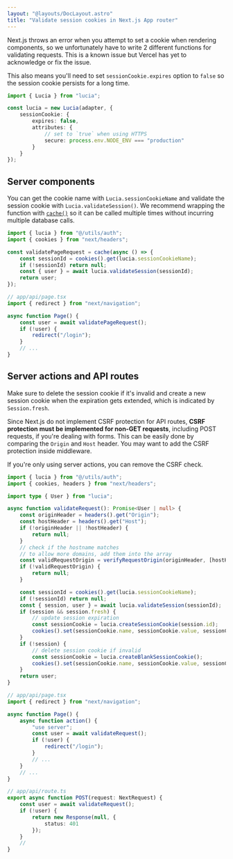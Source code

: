 ```yaml
---
layout: "@layouts/DocLayout.astro"
title: "Validate session cookies in Next.js App router"
---
```


Next.js throws an error when you attempt to set a cookie when rendering components, so we unfortunately have to write 2 different functions for validating requests. This is a known issue but Vercel has yet to acknowledge or fix the issue.

This also means you'll need to set `sessionCookie.expires` option to `false` so the session cookie persists for a long time.

```ts
import { Lucia } from "lucia";

const lucia = new Lucia(adapter, {
	sessionCookie: {
		expires: false,
		attributes: {
			// set to `true` when using HTTPS
			secure: process.env.NODE_ENV === "production"
		}
	}
});
```

## Server components

You can get the cookie name with `Lucia.sessionCookieName` and validate the session cookie with `Lucia.validateSession()`. We recommend wrapping the function with [`cache()`]() so it can be called multiple times without incurring multiple database calls.

```ts
import { lucia } from "@/utils/auth";
import { cookies } from "next/headers";

const validatePageRequest = cache(async () => {
	const sessionId = cookies().get(lucia.sessionCookieName);
	if (!sessionId) return null;
	const { user } = await lucia.validateSession(sessionId);
	return user;
});
```

```ts
// app/api/page.tsx
import { redirect } from "next/navigation";

async function Page() {
	const user = await validatePageRequest();
	if (!user) {
		redirect("/login");
	}
	// ...
}
```

## Server actions and API routes

Make sure to delete the session cookie if it's invalid and create a new session cookie when the expiration gets extended, which is indicated by `Session.fresh`.

Since Next.js do not implement CSRF protection for API routes, **CSRF protection must be implemented for non-GET requests**, including POST requests, if you're dealing with forms. This can be easily done by comparing the `Origin` and `Host` header. You may want to add the CSRF protection inside middleware.

If you're only using server actions, you can remove the CSRF check.

```ts
import { lucia } from "@/utils/auth";
import { cookies, headers } from "next/headers";

import type { User } from "lucia";

async function validateRequest(): Promise<User | null> {
	const originHeader = headers().get("Origin");
	const hostHeader = headers().get("Host");
	if (!originHeader || !hostHeader) {
		return null;
	}
	// check if the hostname matches
	// to allow more domains, add them into the array
	const validRequestOrigin = verifyRequestOrigin(originHeader, [hostHeader]);
	if (!validRequestOrigin) {
		return null;
	}

	const sessionId = cookies().get(lucia.sessionCookieName);
	if (!sessionId) return null;
	const { session, user } = await lucia.validateSession(sessionId);
	if (session && session.fresh) {
		// update session expiration
		const sessionCookie = lucia.createSessionCookie(session.id);
		cookies().set(sessionCookie.name, sessionCookie.value, sessionCookie.attributes);
	}
	if (!session) {
		// delete session cookie if invalid
		const sessionCookie = lucia.createBlankSessionCookie();
		cookies().set(sessionCookie.name, sessionCookie.value, sessionCookie.attributes);
	}
	return user;
}
```

```ts
// app/api/page.tsx
import { redirect } from "next/navigation";

async function Page() {
	async function action() {
		"use server";
		const user = await validateRequest();
		if (!user) {
			redirect("/login");
		}
		// ...
	}
	// ...
}
```

```ts
// app/api/route.ts
export async function POST(request: NextRequest) {
	const user = await validateRequest();
	if (!user) {
		return new Response(null, {
			status: 401
		});
	}
	//
}
```

